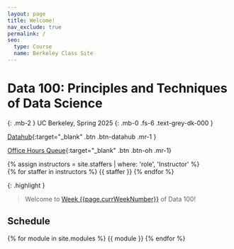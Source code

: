 ```yaml
---
layout: page
title: Welcome!
nav_exclude: true
permalink: /
seo:
  type: Course
  name: Berkeley Class Site
---
```



# Data 100: Principles and Techniques of Data Science

{: .mb-2 }
UC Berkeley, Spring 2025
{: .mb-0 .fs-6 .text-grey-dk-000 }

<!-- [Ed](https://edstem.org/us/courses/62812){:target="\_blank" .btn .btn-ed .mr-1 } -->
[Datahub](http://data100.datahub.berkeley.edu/){:target="\_blank" .btn .btn-datahub .mr-1 }
<!-- [Gradescope](https://www.gradescope.com/courses/827978){:target="\_blank" .btn .btn-gradescope .mr-1 } -->
<!-- [Lectures Playlist](https://www.youtube.com/playlist?list=PLQCcNQgUcDfqlx2UJTlv22jsPAu0Yg_kg){:target="\_blank" .btn .btn-youtube .mr-1} -->
<!-- [Additional Accommodations](https://forms.gle/HYbsLwhtSvmsCefX9){:target="\_blank" .btn .btn-blue .mr-1 } -->
[Office Hours Queue](https://oh.ds100.org/){:target="\_blank" .btn .btn-oh .mr-1}

<div>
{% assign instructors = site.staffers | where: 'role', 'Instructor' %}
  <div class="role">
    {% for staffer in instructors %}
    {{ staffer }}
    {% endfor %}
  </div>
</div>

{: .highlight }

> Welcome to [Week {{page.currWeekNumber}}](#week-{{page.currWeekNumber}}) of Data 100!
> 
<!-- > Lectures will be webcast at: [https://berkeley.zoom.us/j/91349586134](https://berkeley.zoom.us/j/91349586134){:target="\_blank"}. -->


<!-- {: .note }
> <span style="color:red">**Enrollment: As of Jan. 23, 2024, Data C100/200 is closed and no further enrollment is possible.**</span>  -->


<a name="schedule"></a>

## Schedule

{% for module in site.modules %}
{{ module }}
{% endfor %}